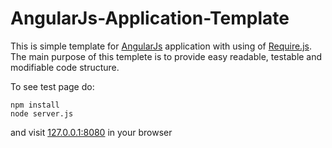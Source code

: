 AngularJs-Application-Template
==============================

This is simple template for [AngularJs](http://angularjs.org/) application with using of [Require.js](http://requirejs.org/). The main purpose of this templete is to provide easy readable, testable and modifiable code structure.

To see test page do:

```
npm install
node server.js
````
and visit [127.0.0.1:8080](http"//127.0.0.1:8080) in your browser



